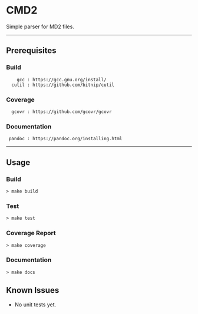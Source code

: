# CMD2

Simple parser for MD2 files.

---

## Prerequisites

### Build
```
    gcc : https://gcc.gnu.org/install/
  cutil : https://github.com/bitnip/cutil
```
### Coverage
```
  gcovr : https://github.com/gcovr/gcovr
```
### Documentation
```
 pandoc : https://pandoc.org/installing.html
```

---

## Usage

### Build

`> make build`

### Test

`> make test`

### Coverage Report

`> make coverage`

### Documentation

`> make docs`

## Known Issues
- No unit tests yet.
